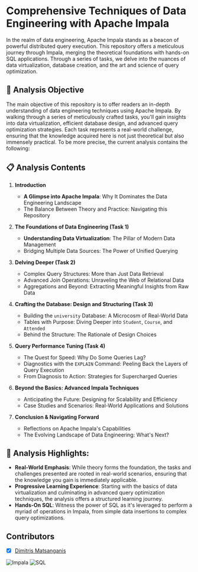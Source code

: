 # Comprehensive Techniques of Data Engineering with Apache Impala

In the realm of data engineering, Apache Impala stands as a beacon of powerful distributed query execution. This repository offers a meticulous journey through Impala, merging the theoretical foundations with hands-on SQL applications. Through a series of tasks, we delve into the nuances of data virtualization, database creation, and the art and science of query optimization. 

## 📘 Analysis Objective

The main objective of this repository is to offer readers an in-depth understanding of data engineering techniques using Apache Impala. By walking through a series of meticulously crafted tasks, you'll gain insights into data virtualization, efficient database design, and advanced query optimization strategies. Each task represents a real-world challenge, ensuring that the knowledge acquired here is not just theoretical but also immensely practical. To be more precise, the current analysis contains the following:

## 📋 Analysis Contents

1. **Introduction**  
    * **A Glimpse into Apache Impala**: Why It Dominates the Data Engineering Landscape
    * The Balance Between Theory and Practice: Navigating this Repository

2. **The Foundations of Data Engineering (Task 1)**  
    * **Understanding Data Virtualization**: The Pillar of Modern Data Management
    * Bridging Multiple Data Sources: The Power of Unified Querying

3. **Delving Deeper (Task 2)**  
    * Complex Query Structures: More than Just Data Retrieval
    * Advanced Join Operations: Unraveling the Web of Relational Data
    * Aggregations and Beyond: Extracting Meaningful Insights from Raw Data
      
4. **Crafting the Database: Design and Structuring (Task 3)**  
    * Building the `university` Database: A Microcosm of Real-World Data
    * Tables with Purpose: Diving Deeper into `Student`, `Course`, and `Attended`
    * Behind the Structure: The Rationale of Design Choices

5. **Query Performance Tuning (Task 4)**  
    * The Quest for Speed: Why Do Some Queries Lag?
    * Diagnostics with the `EXPLAIN` Command: Peeling Back the Layers of Query Execution
    * From Diagnosis to Action: Strategies for Supercharged Queries

6. **Beyond the Basics: Advanced Impala Techniques**  
    * Anticipating the Future: Designing for Scalability and Efficiency
    * Case Studies and Scenarios: Real-World Applications and Solutions

7. **Conclusion & Navigating Forward**  
    * Reflections on Apache Impala's Capabilities
    * The Evolving Landscape of Data Engineering: What's Next?


## 🌟 Analysis Highlights:

- **Real-World Emphasis**: While theory forms the foundation, the tasks and challenges presented are rooted in real-world scenarios, ensuring that the knowledge you gain is immediately applicable.
- **Progressive Learning Experience**: Starting with the basics of data virtualization and culminating in advanced query optimization techniques, the analysis offers a structured learning journey.
- **Hands-On SQL**: Witness the power of SQL as it's leveraged to perform a myriad of operations in Impala, from simple data insertions to complex query optimizations.



## Contributors

- [x] [Dimitris Matsanganis](https://github.com/dmatsanganis)


![Impala](https://img.shields.io/badge/Impala-%2300d1a9?style=for-the-badge)
![SQL](https://img.shields.io/badge/SQL-%230074c3?style=for-the-badge)
